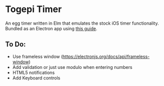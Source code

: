 # Togepi Timer

An egg timer written in Elm that emulates the stock iOS timer functionality.
Bundled as an Electron app using [this guide](https://medium.com/@ezekeal/building-an-electron-app-with-elm-part-1-boilerplate-3416a730731f).

## To Do:

- Use frameless window (https://electronjs.org/docs/api/frameless-window)
- Add validation or just use modulo when entering numbers
- HTML5 notifications
- Add Keyboard controls
